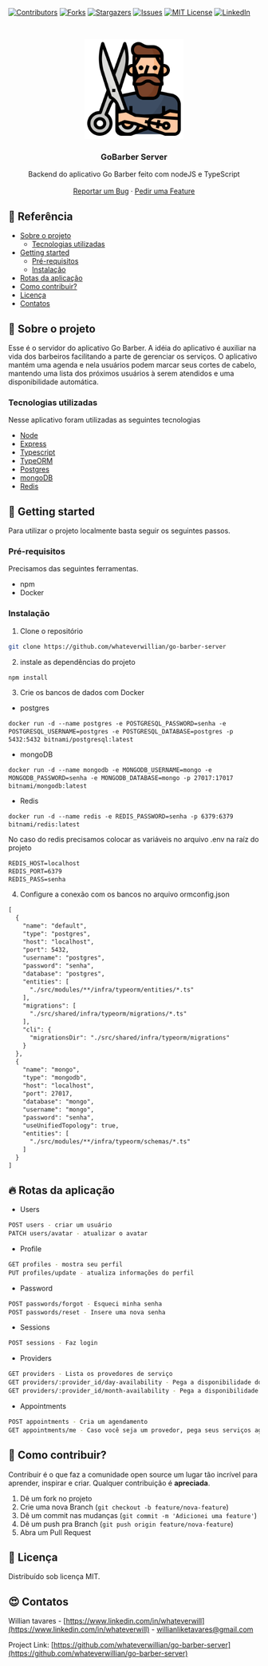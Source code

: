 [![Contributors][contributors-shield]][contributors-url]
[![Forks][forks-shield]][forks-url]
[![Stargazers][stars-shield]][stars-url]
[![Issues][issues-shield]][issues-url]
[![MIT License][license-shield]][license-url]
[![LinkedIn][linkedin-shield]][linkedin-url]

<br />
<p align="center">
  <a href="https://github.com/whateverwillian/go-barber-server">
    <img src="images/logo.svg" alt="Logo" width="200" height="200">
  </a>

  <h3 align="center">GoBarber Server</h3>

  <p align="center">
    Backend do aplicativo Go Barber feito com nodeJS e TypeScript
    <br />
    <br />
    <a href="https://github.com/whateverwillian/go-barber-server/issues">Reportar um Bug</a>
    ·
    <a href="https://github.com/whateverwillian/go-barber-server/issues">Pedir uma Feature</a>
  </p>
</p>

<!-- TABLE OF CONTENTS -->
## 📌 Referência

* [Sobre o projeto](#rocket-sobre-o-projeto)
  * [Tecnologias utilizadas](#tecnologias-utilizadas)
* [Getting started](#rainbow-getting-started)
  * [Pré-requisitos](#pré-requisitos)
  * [Instalação](#instalação)
* [Rotas da aplicação](#fire-rotas-da-aplicação)
* [Como contribuir?](#bug-como-contribuir)
* [Licença](#closed_book-licença)
* [Contatos](#heart_eyes-contatos)


<!-- ABOUT THE PROJECT -->
## :rocket: Sobre o projeto

<!-- [![Product Name Screen Shot][product-screenshot]](https://example.com) -->

Esse é o servidor do aplicativo Go Barber. A idéia do aplicativo é auxiliar na vida dos barbeiros facilitando a parte de gerenciar os serviços. O aplicativo mantém uma agenda e nela usuários podem marcar seus cortes de cabelo, mantendo uma lista dos próximos usuários à serem atendidos e uma disponibilidade automática.

### Tecnologias utilizadas
Nesse aplicativo foram utilizadas as seguintes tecnologias
* [Node](https://nodejs.org/en/)
* [Express](https://expressjs.com/pt-br/)
* [Typescript](https://www.typescriptlang.org/)
* [TypeORM](https://typeorm.io/#/)
* [Postgres](https://www.postgresql.org/)
* [mongoDB](https://www.mongodb.com/)
* [Redis](https://redis.io/)

<!-- GETTING STARTED -->
## :rainbow: Getting started
Para utilizar o projeto localmente basta seguir os seguintes passos.

### Pré-requisitos

Precisamos das seguintes ferramentas.
* npm 
* Docker

### Instalação

1. Clone o repositório
```sh
git clone https://github.com/whateverwillian/go-barber-server
```
2. instale as dependências do projeto
```sh
npm install
```
3. Crie os bancos de dados com Docker
* postgres
```JS
docker run -d --name postgres -e POSTGRESQL_PASSWORD=senha -e POSTGRESQL_USERNAME=postgres -e POSTGRESQL_DATABASE=postgres -p 5432:5432 bitnami/postgresql:latest
```
* mongoDB
```JS
docker run -d --name mongodb -e MONGODB_USERNAME=mongo -e MONGODB_PASSWORD=senha -e MONGODB_DATABASE=mongo -p 27017:17017 bitnami/mongodb:latest
```
* Redis
```JS
docker run -d --name redis -e REDIS_PASSWORD=senha -p 6379:6379 bitnami/redis:latest
```
No caso do redis precisamos colocar as variáveis no arquivo .env na raíz do projeto
```JS
REDIS_HOST=localhost
REDIS_PORT=6379
REDIS_PASS=senha
```
4. Configure a conexão com os bancos no arquivo ormconfig.json
```JS
[
  {
    "name": "default",
    "type": "postgres",
    "host": "localhost",
    "port": 5432,
    "username": "postgres",
    "password": "senha",
    "database": "postgres",
    "entities": [
      "./src/modules/**/infra/typeorm/entities/*.ts"
    ],
    "migrations": [
      "./src/shared/infra/typeorm/migrations/*.ts"
    ],
    "cli": {
      "migrationsDir": "./src/shared/infra/typeorm/migrations"
    }
  },
  {
    "name": "mongo",
    "type": "mongodb",
    "host": "localhost",
    "port": 27017,
    "database": "mongo",
    "username": "mongo",
    "password": "senha",
    "useUnifiedTopology": true,
    "entities": [
      "./src/modules/**/infra/typeorm/schemas/*.ts"
    ]
  }
]
```

## :fire: Rotas da aplicação

* Users
```sh
POST users - criar um usuário
PATCH users/avatar - atualizar o avatar
```
* Profile
```sh
GET profiles - mostra seu perfil
PUT profiles/update - atualiza informações do perfil
```

* Password
```sh
POST passwords/forgot - Esqueci minha senha
POST passwords/reset - Insere uma nova senha
```

* Sessions
```sh
POST sessions - Faz login
```

* Providers
```sh
GET providers - Lista os provedores de serviço
GET providers/:provider_id/day-availability - Pega a disponibilidade do provider pra um dia
GET providers/:provider_id/month-availability - Pega a disponibilidade do provider para o mês
```

* Appointments
```sh
POST appointments - Cria um agendamento
GET appointments/me - Caso você seja um provedor, pega seus serviços agendados
```

<!-- CONTRIBUTING -->
## :bug: Como contribuir?

Contribuir é o que faz a comunidade open source um lugar tão incrível para aprender, inspirar e criar. Qualquer contribuição é **apreciada**.

1. Dê um fork no projeto
2. Crie uma nova Branch (`git checkout -b feature/nova-feature`)
3. Dê um commit nas mudanças (`git commit -m 'Adicionei uma feature'`)
4. Dê um push pra Branch (`git push origin feature/nova-feature`)
5. Abra um Pull Request

## :closed_book: Licença

Distribuído sob licença MIT.

<!-- CONTACT -->
## :heart_eyes: Contatos

Willian tavares - [https://www.linkedin.com/in/whateverwill](https://www.linkedin.com/in/whateverwill) - willianliketavares@gmail.com

Project Link: [https://github.com/whateverwillian/go-barber-server](https://github.com/whateverwillian/go-barber-server)


<!-- MARKDOWN LINKS & IMAGES -->
<!-- https://www.markdownguide.org/basic-syntax/#reference-style-links -->
[contributors-shield]: https://img.shields.io/github/contributors/whateverwillian/go-barber-server?style=flat-square
[contributors-url]: https://github.com/whateverwillian/go-barber-server/graphs/contributors
[forks-shield]: https://img.shields.io/github/forks/whateverwillian/go-barber-server?style=flat-square
[forks-url]: https://github.com/whateverwillian/go-barber-server/network/members
[stars-shield]: https://img.shields.io/github/stars/whateverwillian/go-barber-server?style=flat-square
[stars-url]: https://github.com/whateverwillian/go-barber-server/stargazers
[issues-shield]: https://img.shields.io/github/issues/whateverwillian/go-barber-server?style=flat-square
[issues-url]: https://github.com/whateverwillian/go-barber-server/issues
[license-shield]: https://img.shields.io/github/license/whateverwillian/go-barber-server?style=flat-square
[license-url]: https://github.com/whateverwillian/go-barber-server/blob/master/LICENSE.txt
[linkedin-shield]: https://img.shields.io/badge/-LinkedIn-black.svg?style=flat-square&logo=linkedin&colorB=555
[linkedin-url]: https://linkedin.com/in/whateverwill